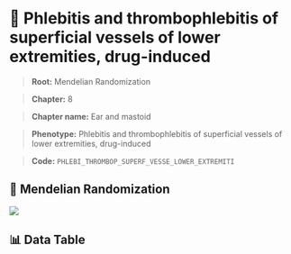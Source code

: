 # 🧪 Phlebitis and thrombophlebitis of superficial vessels of lower extremities, drug-induced

> **Root:** Mendelian Randomization

> **Chapter:** 8  

> **Chapter name:** Ear and mastoid

> **Phenotype:** Phlebitis and thrombophlebitis of superficial vessels of lower extremities, drug-induced  

> **Code:** `PHLEBI_THROMBOP_SUPERF_VESSE_LOWER_EXTREMITI`

## 🧬 Mendelian Randomization  

<img src="/MR/Figures/Forward/PHLEBI_THROMBOP_SUPERF_VESSE_LOWER_EXTREMITI.png"/>

## 📊 Data Table

<CsvTableMRF src="/MR/Data/Forward/PHLEBI_THROMBOP_SUPERF_VESSE_LOWER_EXTREMITI.csv"/>
